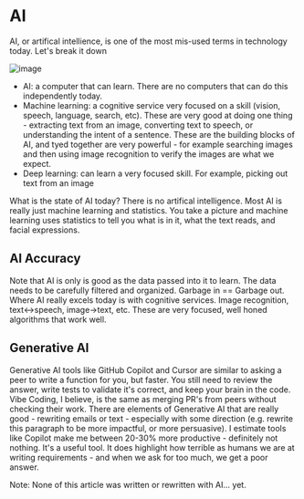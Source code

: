 # AI

AI, or artifical intellience, is one of the most mis-used terms in technology today. Let's break it down

![image](https://user-images.githubusercontent.com/8389039/113715512-93ee9480-96b7-11eb-94b0-01c653ebc673.png)

- AI: a computer that can learn. There are no computers that can do this independently today.  
- Machine learning: a cognitive service very focused on a skill (vision, speech, language, search, etc). These are very good at doing one thing - extracting text from an image, converting text to speech, or understanding the intent of a sentence. These are the building blocks of AI, and tyed together are very powerful - for example searching images and then using image recognition to verify the images are what we expect.  
- Deep learning: can learn a very focused skill. For example, picking out text from an image    
  
What is the state of AI today? There is no artifical intelligence. Most AI is really just machine learning and statistics. You take a picture and machine learning uses statistics to tell you what is in it, what the text reads, and facial expressions. 

## AI Accuracy

Note that AI is only is good as the data passed into it to learn. The data needs to be carefully filtered and organized. Garbage in == Garbage out. Where AI really excels today is with cognitive services. Image recognition, text<->speech, image->text, etc. These are very focused, well honed algorithms that work well.

## Generative AI

Generative AI tools like GitHub Copilot and Cursor are similar to asking a peer to write a function for you, but faster. You still need to review the answer, write tests to validate it's correct, and keep your brain in the code. Vibe Coding, I believe, is the same as merging PR's from peers without checking their work. There are elements of Generative AI that are really good - rewriting emails or text - especially with some direction (e.g. rewrite this paragraph to be more impactful, or more persuasive). I estimate tools like Copilot make me between 20-30% more productive - definitely not nothing. It's a useful tool. It does highlight how terrible as humans we are at writing requirements - and when we ask for too much, we get a poor answer. 

Note: None of this article was written or rewritten with AI... yet.
